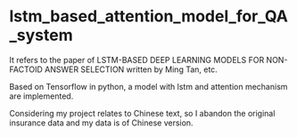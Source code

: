 # lstm_based_attention_model_for_QA_system

It refers to the paper of LSTM-BASED DEEP LEARNING MODELS FOR NON-FACTOID ANSWER SELECTION written by Ming Tan, etc. 

Based on Tensorflow in python, a model with lstm and attention mechanism are implemented. 

Considering my project relates to Chinese text, so I abandon the original insurance data and my data is of Chinese version. 
